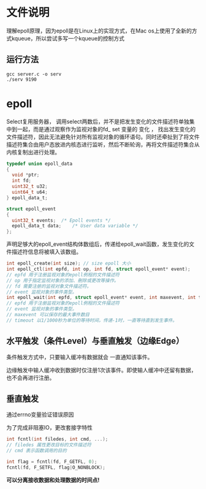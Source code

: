 # 文件说明

理解epoll原理，因为epoll是在Linux上的实现方式，在Mac os上使用了全新的方式kqueue，所以尝试多写一个kqueue的控制方式

## 运行方法

```shell
gcc server.c -o serv
./serv 9190
```

# epoll

Select复用服务器， 调用select两数后，并不是把发生变化的文件描述符单独集中到一起，而是通过观察作为监视对象的fd_ set 变量的 变化 ， 找出发生变化的文件描述符，因此无法避免针对所有监视对象的循环语句。同时还牵扯到了将文件描述符集合由用户态放进内核态进行监听，然后不断轮询，再将文件描述符集合从内核复制出进行处理。

```c
typedef union epoll_data
{
  void *ptr;
  int fd;
  uint32_t u32;
  uint64_t u64;
} epoll_data_t;

struct epoll_event
{
  uint32_t events;  /* Epoll events */
  epoll_data_t data;    /* User data variable */
};
```

声明足够大的epoll_event结构体数组后，传递给epoll_wait函数，发生变化的文件描述符信息将被填入该数组。

```c
int epoll_create(int size); // size epoll 大小
int epoll_ctl(int epfd, int op, int fd, struct epoll_event* event);
// epfd 用于注册监视对象的epoll例程的文件描述符
// op 用于指定监视对象的添加、刪除或更改等操作。
// fd 需要注册的监视对象文件描述符。
// event 监视对象的事件类型。
int epoll_wait(int epfd, struct epoll_event* event, int maxevent, int timeout);
// epfd 用于注册监视对象的epoll例程的文件描述符
// event 监视对象的事件类型。
// maxevent 可以保存的最大事件数目
// timeout 以1/1000秒为单位的等待时间，传递-1时，一直等待直到发生事件。
```

## 水平触发（条件Level）与垂直触发（边缘Edge）

条件触发方式中，只要输入缓冲有数据就会 一直通知该事件。

边缘触发中输人缓冲收到数据时仅注册1次该事件。即使输人缓冲中还留有数据，也不会再进行注册。

## 垂直触发

通过errno变量验证错误原因

为了完成非阻塞IO，更改套接字特性

```c
int fcntl(int filedes, int cmd, ...);
// filedes 属性更改目标的文件描述符
// cmd 表示函数调用的目的

int flag = fcntl(fd, F_GETFL, 0);
fcntl(fd, F_SETFL, flag|O_NONBLOCK);
```

**可以分离接收数据和处理数据的时间点!**
